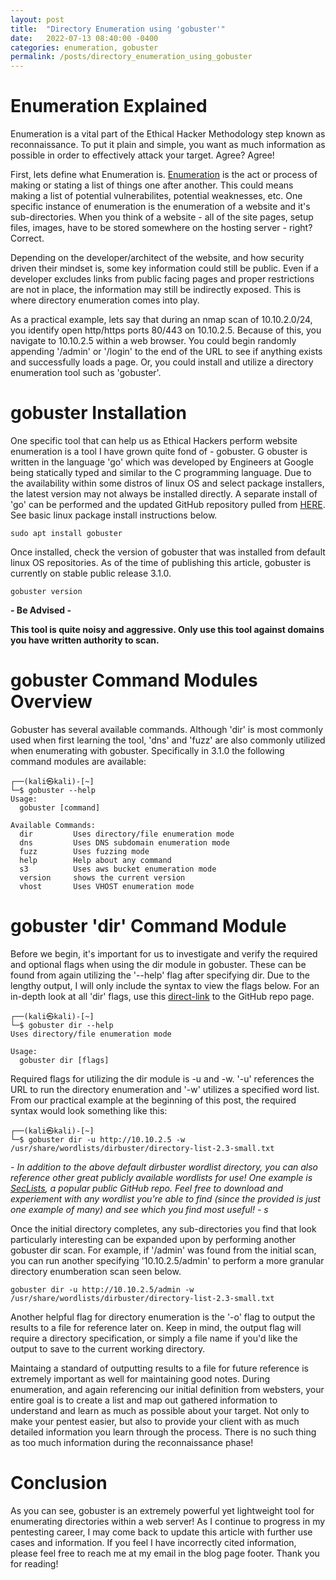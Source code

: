 ```yaml
---
layout: post
title:  "Directory Enumeration using 'gobuster'"
date:   2022-07-13 08:40:00 -0400
categories: enumeration, gobuster
permalink: /posts/directory_enumeration_using_gobuster
---
```



<h1>Enumeration Explained</h1>

Enumeration is a vital part of the Ethical Hacker Methodology step known as reconnaissance. 
To put it plain and simple, you want as much information as possible in order to effectively attack your target. Agree? Agree! 

First, lets define what Enumeration is. [Enumeration] is the act or process of making or stating a list of things one after another.
This could means making a list of potential vulnerabilites, potential weaknesses, etc. 
One specific instance of enumeration is the enumeration of a website and it's sub-directories. 
When you think of a website - all of the site pages, setup files, images, have to be stored somewhere on the hosting server - right? Correct.

Depending on the developer/architect of the website, and how security driven their mindset is, some key information could still be public. 
Even if a developer excludes links from public facing pages and proper restrictions are not in place, the information may still be indirectly exposed.
This is where directory enumeration comes into play. 

As a practical example, lets say that during an nmap scan of 10.10.2.0/24, you identify open http/https ports 80/443 on 10.10.2.5. 
Because of this, you navigate to 10.10.2.5 within a web browser. 
You could begin randomly appending '/admin' or '/login' to the end of the URL to see if anything exists and successfully loads a page. 
Or, you could install and utilize a directory enumeration tool such as 'gobuster'.

<h1>gobuster Installation</h1>

One specific tool that can help us as Ethical Hackers perform website enumeration is a tool I have grown quite fond of - gobuster. G
obuster is written in the language 'go' which was developed by Engineers at Google being statically typed and similar to the C programming language. 
Due to the availability within some distros of linux OS and select package installers, the latest version may not always be installed directly. 
A separate install of 'go' can be performed and the updated GitHub repository pulled from [HERE]. 
See basic linux package install instructions below. 

```
sudo apt install gobuster
```

Once installed, check the version of gobuster that was installed from default linux OS repositories. 
As of the time of publishing this article, gobuster is currently on stable public release 3.1.0.

```
gobuster version
```

<b> - Be Advised - </b>

<b>This tool is quite noisy and aggressive. Only use this tool against domains you have written authority to scan.</b>

<h1>gobuster Command Modules Overview</h1>

Gobuster has several available commands. 
Although 'dir' is most commonly used when first learning the tool, 'dns' and 'fuzz' are also commonly utilized when enumerating with gobuster. 
Specifically in 3.1.0 the following command modules are available:

```
┌──(kali㉿kali)-[~]
└─$ gobuster --help         
Usage:
  gobuster [command]

Available Commands:
  dir         Uses directory/file enumeration mode
  dns         Uses DNS subdomain enumeration mode
  fuzz        Uses fuzzing mode
  help        Help about any command
  s3          Uses aws bucket enumeration mode
  version     shows the current version
  vhost       Uses VHOST enumeration mode
```

<h1>gobuster 'dir' Command Module</h1>

Before we begin, it's important for us to investigate and verify the required and optional flags when using the dir module in gobuster. 
These can be found from again utilizing the '--help' flag after specifying dir. Due to the lengthy output, I will only include the syntax to view the flags below. For an in-depth look at all 'dir' flags, use this [direct-link] to the GitHub repo page.

```
┌──(kali㉿kali)-[~]
└─$ gobuster dir --help                                                                             
Uses directory/file enumeration mode

Usage:
  gobuster dir [flags]
```

Required flags for utilizing the dir module is -u and -w. '-u' references the URL to run the directory enumeration and '-w' utilizes a specified word list. 
From our practical example at the beginning of this post, the required syntax would look something like this: 

```
┌──(kali㉿kali)-[~]
└─$ gobuster dir -u http://10.10.2.5 -w /usr/share/wordlists/dirbuster/directory-list-2.3-small.txt 
```

<i> - In addition to the above default dirbuster wordlist directory, you can also reference other great publicly available wordlists for use! 
One example is [SecLists], a popular public GitHub repo. Feel free to download and experiement with any wordlist you're able to find (since the provided is just one example of many) and see which you find most useful! - s</i>

Once the initial directory completes, any sub-directories you find that look particularly interesting can be expanded upon by performing another gobuster dir scan. For example, if '/admin' was found from the initial scan, you can run another specifying '10.10.2.5/admin' to perform a more granular directory enumberation scan seen below.

```
gobuster dir -u http://10.10.2.5/admin -w /usr/share/wordlists/dirbuster/directory-list-2.3-small.txt 
```

Another helpful flag for directory enumeration is the '-o' flag to output the results to a file for reference later on. 
Keep in mind, the output flag will require a directory specification, or simply a file name if you'd like the output to save to the current working directory.

Maintaing a standard of outputting results to a file for future reference is extremely important as well for maintaining good notes. 
During enumeration, and again referencing our initial definition from websters, your entire goal is to create a list and map out gathered information to understand and learn as much as possible about your target. Not only to make your pentest easier, but also to provide your client with as much detailed information you learn through the process. There is no such thing as too much information during the reconnaissance phase! 

<h1>Conclusion</h1>

As you can see, gobuster is an extremely powerful yet lightweight tool for enumerating directories within a web server! As I continue to progress in my pentesting career, I may come back to update this article with further use cases and information. If you feel I have incorrectly cited information, please feel free to reach me at my email in the blog page footer. Thank you for reading!

[Enumeration]: https://www.merriam-webster.com/dictionary/enumeration
[HERE]: https://github.com/OJ/gobuster/
[SecLists]: https://github.com/danielmiessler/SecLists
[direct-link]: https://github.com/OJ/gobuster#dir-mode-options
